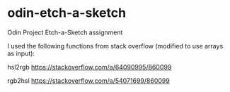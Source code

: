 # odin-etch-a-sketch
Odin Project Etch-a-Sketch assignment


I used the following functions from stack overflow (modified to use arrays as 
input):

hsl2rgb
https://stackoverflow.com/a/64090995/860099

rgb2hsl
https://stackoverflow.com/a/54071699/860099